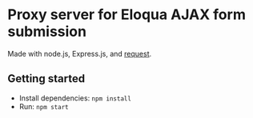 # Proxy server for Eloqua AJAX form submission
Made with node.js, Express.js, and [request](https://www.npmjs.com/package/request).

## Getting started
* Install dependencies: ```npm install```
* Run: ```npm start```

